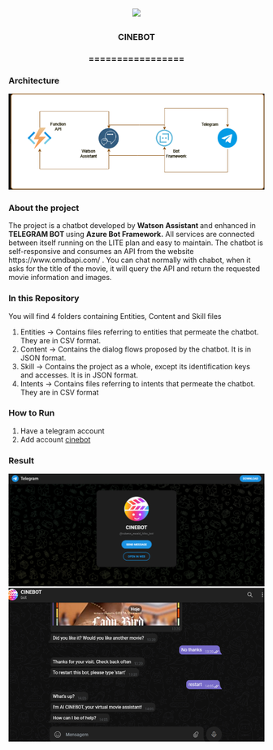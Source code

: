 <h1 align="center">
  <img src="https://img.shields.io/static/v1?label=CINEBOT%20POR&message=MAYCON%20BATESTIN&color=7159c1&style=flat-square&logo=ghost"/>
</h1>

<h3 align="center">CINEBOT</h3>
<h3 align="center">=================</h3>

<h3>Architecture</h3>

<p align="center">
  <img src="img/img.png">
</p>

<h3>About the project</h3>

<p>The project is a chatbot developed by <b> Watson Assistant </b> and enhanced in <b> TELEGRAM BOT </b> using <b> Azure Bot Framework.</b> All services are connected between itself running on the LITE plan and easy to maintain.
The chatbot is self-responsive and consumes an API from the website https://www.omdbapi.com/ .
You can chat normally with chabot, when it asks for the title of the movie, it will query the API and return the requested movie information and images.</p>

<h3>In this Repository</h3>

<p>You will find 4 folders containing Entities, Content and Skill files </p>

1. Entities -> Contains files referring to entities that permeate the chatbot. They are in CSV format.
2. Content -> Contains the dialog flows proposed by the chatbot. It is in JSON format.
3. Skill -> Contains the project as a whole, except its identification keys and accesses. It is in JSON format.
4. Intents ->  Contains files referring to intents that permeate the chatbot. They are in CSV format

<h3>How to Run</h3>

1. Have a telegram account
2. Add account [cinebot](http://t.me/rubens_ewald_filho_bot)



<h3>Result</h3>
<p align="center">
  <img src="out/1.png">
  <img src="out/2.png">
</p>
